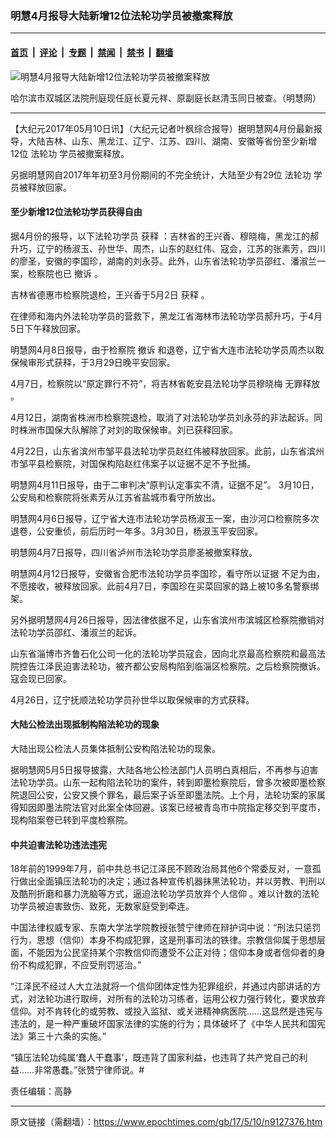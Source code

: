 ### 明慧4月报导大陆新增12位法轮功学员被撤案释放

---

#### [首页](../../../..?n9127376) &nbsp;|&nbsp; [评论](../../../../../epoch-comment?n9127376) &nbsp;|&nbsp; [专题](../../../../../epoch-special?n9127376) &nbsp;|&nbsp; [禁闻](../../../../../epoch-news?n9127376) &nbsp;|&nbsp; [禁书](../../../../../books?n9127376) &nbsp;|&nbsp; [翻墙](https://github.com/gfw-breaker/nogfw/blob/master/README.md?n9127376)


<div><img alt="明慧4月报导大陆新增12位法轮功学员被撤案释放" class="attachment-djy_600_400 size-djy_600_400 wp-post-image" src="https://i.epochtimes.com/assets/uploads/2017/05/1-62-560x400.jpg"/>
<div class="caption">
 <p>
  哈尔滨市双城区法院刑庭现任庭长夏元祥、原副庭长赵清玉同日被查。（明慧网）
 </p>
</div></div><hr/><div class="post_content" id="artbody" itemprop="articleBody">
 <!-- article content begin -->
 <p>
  【大纪元2017年05月10日讯】（大纪元记者叶枫综合报导）据明慧网4月份最新报导，大陆吉林、山东、黑龙江、辽宁、江苏、四川、湖南、安徽等省份至少新增12位
  <ok href="https://www.epochtimes.com/gb/tag/%E6%B3%95%E8%BD%AE%E5%8A%9F.html">
   法轮功
  </ok>
  学员被撤案释放。
 </p>
 <p>
  另据明慧网自2017年年初至3月份期间的不完全统计，大陆至少有29位
  <ok href="https://www.epochtimes.com/gb/tag/%E6%B3%95%E8%BD%AE%E5%8A%9F.html">
   法轮功
  </ok>
  学员被释放回家。
 </p>
 <h4>
  至少新增12位法轮功学员获得自由
 </h4>
 <p>
  据4月份的报导，以下法轮功学员
  <ok href="https://www.epochtimes.com/gb/tag/%E8%8E%B7%E9%87%8A.html">
   获释
  </ok>
  ：吉林省的王兴香、穆晓梅，黑龙江的郝升巧，辽宁的杨淑玉、孙世华、周杰，山东的赵红伟、寇会，江苏的张素芳，四川的廖圣，安徽的李国珍，湖南的刘永芬。此外，山东省法轮功学员邵红、潘淑兰一案，检察院也已
  <ok href="https://www.epochtimes.com/gb/tag/%E6%92%A4%E8%AF%89.html">
   撤诉
  </ok>
  。
 </p>
 <p>
  吉林省德惠市检察院退检，王兴香于5月2日
  <ok href="https://www.epochtimes.com/gb/tag/%E8%8E%B7%E9%87%8A.html">
   获释
  </ok>
  。
 </p>
 <p>
  在律师和海内外法轮功学员的营救下，黑龙江省海林市法轮功学员郝升巧，于4月5日下午释放回家。
 </p>
 <p>
  明慧网4月8日报导，由于检察院
  <ok href="https://www.epochtimes.com/gb/tag/%E6%92%A4%E8%AF%89.html">
   撤诉
  </ok>
  和退卷，辽宁省大连市法轮功学员周杰以取保候审形式获释，于3月29日晚平安回家。
 </p>
 <p>
  4月7日，检察院以“原定罪行不符”，将吉林省乾安县法轮功学员穆晓梅
  <ok href="https://www.epochtimes.com/gb/tag/%E6%97%A0%E7%BD%AA%E9%87%8A%E6%94%BE.html">
   无罪释放
  </ok>
  。
 </p>
 <p>
  4月12日，湖南省株洲市检察院退检，取消了对法轮功学员刘永芬的非法起诉。同时株洲市国保大队解除了对刘的取保候审。刘已获释回家。
 </p>
 <p>
  4月22日，山东省滨州市邹平县法轮功学员赵红伟被释放回家。此前，山东省滨州市邹平县检察院，对国保构陷赵红伟案子以证据不足不予批捕。
 </p>
 <p>
  明慧网4月11日报导，由于二审判决“原判认定事实不清，证据不足”。 3月10日，公安局和检察院将张素芳从江苏省盐城市看守所放出。
 </p>
 <p>
  明慧网4月6日报导，辽宁省大连市法轮功学员杨淑玉一案，由沙河口检察院多次退卷，公安重侦，前后历时一年多。3月30日，杨淑玉平安回家。
 </p>
 <p>
  明慧网4月7日报导，四川省泸州市法轮功学员廖圣被撤案释放。
 </p>
 <p>
  明慧网4月12日报导，安徽省合肥市法轮功学员李国珍，看守所以证据 不足为由，不愿接收，被释放回家。此前4月7日，李国珍在买菜回家的路上被10多名警察绑架。
 </p>
 <p>
  另外据明慧网4月26日报导，因法律依据不足，山东省滨州市滨城区检察院撤销对法轮功学员邵红、潘淑兰的起诉。
 </p>
 <p>
  山东省淄博市齐鲁石化公司一化的法轮功学员寇会，因向北京最高检察院和最高法院控告江泽民迫害法轮功，被齐都公安局构陷到临淄区检察院。之后检察院撤诉。寇会现已回家。
 </p>
 <p>
  4月26日，辽宁抚顺法轮功学员孙世华以取保候审的方式获释。
 </p>
 <h4>
  大陆公检法出现抵制构陷法轮功的现象
 </h4>
 <p>
  大陆出现公检法人员集体抵制公安构陷法轮功的现象。
 </p>
 <p>
  据明慧网5月5日报导披露，大陆各地公检法部门人员明白真相后，不再参与迫害法轮功学员。山东一起构陷法轮功的案件，转到即墨检察院后，曾多次被即墨检察院退回公安，公安又换个罪名，最后案子诉至即墨法院。上个月，法轮功案的家属得知因即墨法院法官对此案全体回避。该案已经被青岛市中院指定移交到平度市，现构陷案卷已转到平度检察院。
 </p>
 <h4>
  中共迫害法轮功违法违宪
 </h4>
 <p>
  18年前的1999年7月，前中共总书记江泽民不顾政治局其他6个常委反对，一意孤行做出全面镇压法轮功的决定；通过各种宣传机器抹黑法轮功，并以劳教、判刑以及酷刑折磨和暴力洗脑等方式，逼迫法轮功学员放弃个人信仰 。难以计数的法轮功学员被迫害致伤、致死，无数家庭受到牵连。
 </p>
 <p>
  中国法律权威专家、东南大学法学院教授张赞宁律师在辩护词中说：“刑法只惩罚行为，思想（信仰）本身不构成犯罪，这是刑事司法的铁律。宗教信仰属于思想层面，不能因为公民坚持某个宗教信仰而遭受不公正对待；信仰本身或者信仰者的身份不构成犯罪，不应受刑罚惩治。”
 </p>
 <p>
  “江泽民不经过人大立法就将一个信仰团体定性为犯罪组织，并通过内部讲话的方式，对法轮功进行取缔，对所有的法轮功习练者，运用公权力强行转化，要求放弃信仰。对不肯转化的或劳教、或投入监狱、或关进精神病医院……这显然是违宪与违法的，是一种严重破坏国家法律的实施的行为；具体破坏了《中华人民共和国宪法》第三十六条的实施。”
 </p>
 <p>
  “镇压法轮功纯属‘蠢人干蠢事’，既违背了国家利益，也违背了共产党自己的利益……非常愚蠢。”张赞宁律师说。#
 </p>
 <p>
  责任编辑：高静
 </p>
 <!-- article content end -->
 <div id="below_article_ad">
 </div>
</div>


---

原文链接（需翻墙）：https://www.epochtimes.com/gb/17/5/10/n9127376.htm